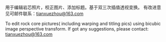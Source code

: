 用于编辑岩芯照片，校正图片、添加标题。基于双三次插值透视变换。
有改进意见可邮件联系：tianxuezhou@163.com

To edit rock core pictures( including warping and titling pics) using bicubic image perspective transform.
If got any suggestions, please contact: tianxuezhou@163.com
